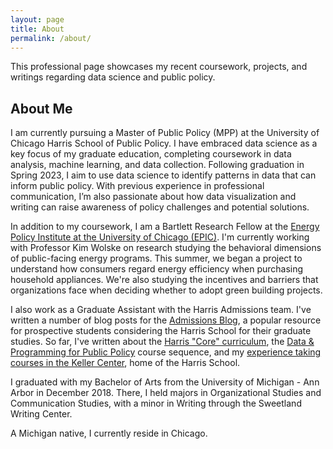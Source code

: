 ```yaml
---
layout: page
title: About
permalink: /about/
---
```


This professional page showcases my recent coursework, projects, and writings regarding data science and public policy. 

## About Me

I am currently pursuing a Master of Public Policy (MPP) at the University of Chicago Harris School of Public Policy. I have embraced data science as a key focus of my graduate education, completing coursework in data analysis, machine learning, and data collection. Following graduation in Spring 2023, I aim to use data science to identify patterns in data that can inform public policy. With previous experience in professional communication, I’m also passionate about how data visualization and writing can raise awareness of policy challenges and potential solutions.

In addition to my coursework, I am a Bartlett Research Fellow at the [Energy Policy Institute at the University of Chicago (EPIC)](https://epic.uchicago.edu/). I'm currently working with Professor Kim Wolske on research studying the behavioral dimensions of public-facing energy programs. This summer, we began a project to understand how consumers regard energy efficiency when purchasing household appliances. We're also studying the incentives and barriers that organizations face when deciding whether to adopt green building projects.

I also work as a Graduate Assistant with the Harris Admissions team. I've written a number of blog posts for the [Admissions Blog](https://harris.uchicago.edu/blog), a popular resource for prospective students considering the Harris School for their graduate studies. So far, I've written about the [Harris "Core" curriculum](https://harris.uchicago.edu/admissions/blog/reflections-harris-core-curriculum), the [Data & Programming for Public Policy](https://harris.uchicago.edu/admissions/blog/classroom-data-programming-public-policy-professor-peter-ganong) course sequence, and my [experience taking courses in the Keller Center](https://harris.uchicago.edu/admissions/blog/getting-know-keller-center), home of the Harris School.

I graduated with my Bachelor of Arts from the University of Michigan - Ann Arbor in December 2018. There, I held majors in Organizational Studies and Communication Studies, with a minor in Writing through the Sweetland Writing Center.

A Michigan native, I currently reside in Chicago.



